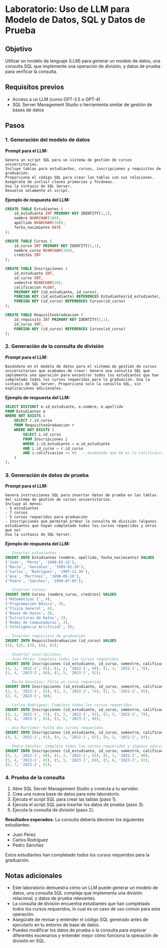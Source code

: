 # Laboratorio: Uso de LLM para Modelo de Datos, SQL y Datos de Prueba

## Objetivo
Utilizar un modelo de lenguaje (LLM) para generar un modelo de datos, una consulta SQL que implemente una operación de división, y datos de prueba para verificar la consulta.

## Requisitos previos
- Acceso a un LLM (como GPT-3.5 o GPT-4)
- SQL Server Management Studio o herramienta similar de gestión de bases de datos

## Pasos

### 1. Generación del modelo de datos

**Prompt para el LLM:**
```
Genera un script SQL para un sistema de gestión de cursos universitarios. 
Incluye tablas para estudiantes, cursos, inscripciones y requisitos de graduación. 
Proporciona el código SQL para crear las tablas con sus relaciones.
Asegúrate de incluir claves primarias y foráneas.
Usa la sintaxis de SQL Server.
Devuelve solamente el script.
```

**Ejemplo de respuesta del LLM:**
```sql
CREATE TABLE Estudiantes (
    id_estudiante INT PRIMARY KEY IDENTITY(1,1),
    nombre NVARCHAR(100),
    apellido NVARCHAR(100),
    fecha_nacimiento DATE
);

CREATE TABLE Cursos (
    id_curso INT PRIMARY KEY IDENTITY(1,1),
    nombre_curso NVARCHAR(100),
    creditos INT
);

CREATE TABLE Inscripciones (
    id_estudiante INT,
    id_curso INT,
    semestre NVARCHAR(20),
    calificacion FLOAT,
    PRIMARY KEY (id_estudiante, id_curso),
    FOREIGN KEY (id_estudiante) REFERENCES Estudiantes(id_estudiante),
    FOREIGN KEY (id_curso) REFERENCES Cursos(id_curso)
);

CREATE TABLE RequisitosGraduacion (
    id_requisito INT PRIMARY KEY IDENTITY(1,1),
    id_curso INT,
    FOREIGN KEY (id_curso) REFERENCES Cursos(id_curso)
);
```

### 2. Generación de la consulta de división

**Prompt para el LLM:**
```
Basándote en el modelo de datos para el sistema de gestión de cursos universitarios que acabamos de crear: Genera una consulta SQL que implemente una operación para encontrar todos los estudiantes que han completado todos los cursos requeridos para la graduación. Usa la sintaxis de SQL Server. Proporciona solo la consulta SQL, sin explicaciones adicionales.
```

**Ejemplo de respuesta del LLM:**
```sql
SELECT DISTINCT e.id_estudiante, e.nombre, e.apellido
FROM Estudiantes e
WHERE NOT EXISTS (
    SELECT r.id_curso
    FROM RequisitosGraduacion r
    WHERE NOT EXISTS (
        SELECT i.id_curso
        FROM Inscripciones i
        WHERE i.id_estudiante = e.id_estudiante
        AND i.id_curso = r.id_curso
        AND i.calificacion >= 60  -- Asumiendo que 60 es la calificación mínima para aprobar
    )
);
```

### 3. Generación de datos de prueba

**Prompt para el LLM:**
```
Genera instrucciones SQL para insertar datos de prueba en las tablas del sistema de gestión de cursos universitarios. 
Incluye al menos:
- 5 estudiantes
- 7 cursos
- 5 cursos requeridos para graduación
- Inscripciones que permitan probar la consulta de división (algunos estudiantes que hayan completado todos los cursos requeridos y otros que no)
Usa la sintaxis de SQL Server.
```

**Ejemplo de respuesta del LLM:**
```sql
-- Insertar estudiantes
INSERT INTO Estudiantes (nombre, apellido, fecha_nacimiento) VALUES
('Juan', 'Pérez', '1998-05-15'),
('María', 'González', '1999-02-20'),
('Carlos', 'Rodríguez', '1997-11-30'),
('Ana', 'Martínez', '1998-09-10'),
('Pedro', 'Sánchez', '1999-07-05');

-- Insertar cursos
INSERT INTO Cursos (nombre_curso, creditos) VALUES
('Matemáticas I', 4),
('Programación Básica', 3),
('Física General', 4),
('Bases de Datos', 3),
('Estructuras de Datos', 3),
('Redes de Computadoras', 3),
('Inteligencia Artificial', 4);

-- Insertar requisitos de graduación
INSERT INTO RequisitosGraduacion (id_curso) VALUES
(1), (2), (3), (4), (5);

-- Insertar inscripciones
-- Juan Pérez: Completa todos los cursos requeridos
INSERT INTO Inscripciones (id_estudiante, id_curso, semestre, calificacion) VALUES
(1, 1, '2022-1', 85), (1, 2, '2022-1', 90), (1, 3, '2022-2', 78),
(1, 4, '2023-1', 88), (1, 5, '2023-1', 92);

-- María González: Falta un curso requerido
INSERT INTO Inscripciones (id_estudiante, id_curso, semestre, calificacion) VALUES
(2, 1, '2022-1', 82), (2, 2, '2022-1', 79), (2, 3, '2022-2', 85),
(2, 4, '2023-1', 90);

-- Carlos Rodríguez: Completa todos los cursos requeridos
INSERT INTO Inscripciones (id_estudiante, id_curso, semestre, calificacion) VALUES
(3, 1, '2022-1', 75), (3, 2, '2022-1', 81), (3, 3, '2022-2', 79),
(3, 4, '2023-1', 83), (3, 5, '2023-1', 88);

-- Ana Martínez: Falta dos cursos requeridos
INSERT INTO Inscripciones (id_estudiante, id_curso, semestre, calificacion) VALUES
(4, 1, '2022-1', 91), (4, 2, '2022-1', 87), (4, 3, '2022-2', 84);

-- Pedro Sánchez: Completa todos los cursos requeridos y algunos adicionales
INSERT INTO Inscripciones (id_estudiante, id_curso, semestre, calificacion) VALUES
(5, 1, '2022-1', 88), (5, 2, '2022-1', 92), (5, 3, '2022-2', 90),
(5, 4, '2023-1', 85), (5, 5, '2023-1', 89), (5, 6, '2023-2', 87),
(5, 7, '2023-2', 91);
```

### 4. Prueba de la consulta

1. Abre SQL Server Management Studio y conecta a tu servidor.
2. Crea una nueva base de datos para este laboratorio.
3. Ejecuta el script SQL para crear las tablas (paso 1).
4. Ejecuta el script SQL para insertar los datos de prueba (paso 3).
5. Ejecuta la consulta de división (paso 2).

**Resultados esperados:**
La consulta debería devolver los siguientes estudiantes:
- Juan Pérez
- Carlos Rodríguez
- Pedro Sánchez

Estos estudiantes han completado todos los cursos requeridos para la graduación.

## Notas adicionales
- Este laboratorio demuestra cómo un LLM puede generar un modelo de datos, una consulta SQL compleja que implementa una división relacional, y datos de prueba relevantes.
- La consulta de división encuentra estudiantes que han completado todos los cursos requeridos, lo cual es un caso de uso común para esta operación.
- Asegúrate de revisar y entender el código SQL generado antes de ejecutarlo en tu entorno de base de datos.
- Puedes modificar los datos de prueba o la consulta para explorar diferentes escenarios y entender mejor cómo funciona la operación de división en SQL.
